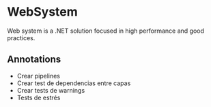 # WebSystem

Web system is a .NET solution focused in high performance and good practices.

## Annotations

* Crear pipelines
* Crear test de dependencias entre capas
* Crear tests de warnings
* Tests de estrés
